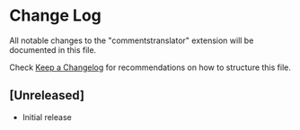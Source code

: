# Change Log

All notable changes to the "commentstranslator" extension will be documented in this file.

Check [Keep a Changelog](http://keepachangelog.com/) for recommendations on how to structure this file.

## [Unreleased]

- Initial release